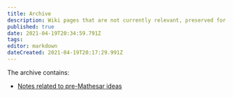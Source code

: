```yaml
---
title: Archive
description: Wiki pages that are not currently relevant, preserved for history.
published: true
date: 2021-04-19T20:34:59.791Z
tags: 
editor: markdown
dateCreated: 2021-04-19T20:17:29.991Z
---
```


The archive contains:
- [Notes related to pre-Mathesar ideas](pre-mathesar/home)
